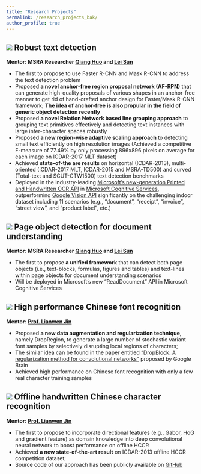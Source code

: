 ```yaml
---
title: "Research Projects"
permalink: /research_projects_bak/
author_profile: true
---
```


## ![](https://img.shields.io/badge/Date-2016/07–present-{green}.svg) **Robust text detection**

**Mentor: MSRA Researcher [Qiang Huo](https://www.microsoft.com/en-us/research/people/qianghuo/) and [Lei Sun](https://www.microsoft.com/en-us/research/people/lsun/)**   
* The first to propose to use Faster R-CNN and Mask R-CNN to address the text detection problem 
* Proposed **a novel anchor-free region proposal network (AF-RPN)** that can generate high-quality proposals of various shapes in an anchor-free manner to get rid of hand-crafted anchor design for Faster/Mask R-CNN framework; **The idea of anchor-free is also propular in the field of generic object detection recently**
* Proposed **a novel Relation Network based line grouping approach** to grouping text primitives effectively and detecting text instances with large inter-character spaces robustly
* Proposed **a new region-wise adaptive scaling approach** to detecting small text efficiently on high resolution images (Achieved a competitive F-measure of 77.49% by only processing 896x896 pixels on average for each image on ICDAR-2017 MLT dataset)
* Achieved **state-of-the are results** on horizontal (ICDAR-2013), multi-oriented (ICDAR-2017 MLT, ICDAR-2015 and MSRA-TD500) and curved (Total-text and SCUT-CTW1500) text detection benchmarks
* Deployed in the industry-leading [Microsoft’s new-generation Printed and Handwritten OCR API](https://azure.microsoft.com/en-us/services/cognitive-services/computer-vision/?from=timeline&isappinstalled=0#text) in [Microsoft Cognitive Services](https://azure.microsoft.com/en-us/services/cognitive-services/), outperforming [Google Vision API](https://cloud.google.com/vision/) significantly on the challenging indoor dataset including 11 scenarios (e.g., “document”, “receipt”, “invoice”, “street view”, and “product label”, etc.)

## ![](https://img.shields.io/badge/Date-2019/03–present-{green}.svg) **Page object detection for document understanding**  

**Mentor: MSRA Researcher [Qiang Huo](https://www.microsoft.com/en-us/research/people/qianghuo/) and [Lei Sun](https://www.microsoft.com/en-us/research/people/lsun/)**    

* The first to propose **a unified framework** that can detect both page objects (i.e., text-blocks, formulas, figures and tables) and text-lines within page objects for document understanding scenarios
* Will be deployed in Microsoft’s new “ReadDocument” API in Microsoft Cognitive Services

## ![](https://img.shields.io/badge/Date-2015/09–2016/07-{green}.svg) **High performance Chinese font recognition**

**Mentor: [Prof. Lianwen Jin](http://www.hcii-lab.net/lianwen/)**

* Proposed **a new data augmentation and regularization technique**, namely DropRegion, to generate a large number of stochastic variant font samples by selectively disrupting local regions of characters; 
* The similar idea can be found in the paper entitled [“DropBlock: A regularization method for convolutional networks”](https://arxiv.org/pdf/1810.12890.pdf) proposed by Google Brain
* Achieved high performance on Chinese font recognition with only a few real character training samples

## ![](https://img.shields.io/badge/Date-2014/09–2015/07-{green}.svg) **Offline handwritten Chinese character recognition**

**Mentor: [Prof. Lianwen Jin](http://www.hcii-lab.net/lianwen/)**

* The first to propose to incorporate directional features (e.g., Gabor, HoG and gradient feature) as domain knowledge into deep convolutional neural network to boost performance on offline HCCR
*	Achieved **a new state-of-the-art result** on ICDAR-2013 offline HCCR competition dataset; 
* Source code of our approach has been publicly available on [GitHub](https://github.com/zhongzhuoyao/HCCR-GoogLeNet)

